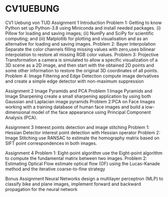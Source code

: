 # CV1UEBUNG
CV1 Uebung von TUD
Assignment 1 Introduction
Problem 1: Getting to know Python
  set up Python-3.8 using Miniconda and install needed packages. (i) Pillow for loading and saving images; (ii) NumPy and SciPy for scientific computing; and (iii) Matplotlib for plotting and visualisation and as an alternative for loading and saving images.
Problem 2: Bayer Interpolation 
  Separate the color channels filling missing values with zero,uses bilinear interpolation to restore all missing RGB color values.
Problem 3: Projective Transformation
  a camera is simulated to allow a specific visualization of a 3D scene as a 2D image, and then start with the obtained 2D points and some other information to restore the original 3D coordinates of
all points.
Problem 4: Image Filtering and Edge Detection
  compute image derivatives and create a simple edge detector with non-maximum suppression

Assignment 2 Image Pyramids and PCA
Problem 1:Image Pyramids and Image Sharpening
  create a small sharpening application by using both Gaussian and Laplacian image pyramids
Problem 2:PCA on Face Images
  working with a training database of human face images and build a low-dimensional model of the face appearance using Principal Component Analysis (PCA).

Assignment 3 Interest points detection and image stitching
Problem 1: Hessian Detector
  interest point detection with Hessian operator
Problem 2: Image Stitching
  use RANSAC to estimate the homography matrix based on SIFT point correspondences in both images.

Assignment 4
Problem 1: Eight-point algorithm
  use the Eight-point algorithm to compute the fundamental matrix between two images.
Problem 2: Estimating Optical Flow
  estimate optical flow (OF) using the Lucas-Kanade method and  the iterative coarse-to-fine strategy

Bonus Assignment  Neural Networks
  design a multilayer perceptron (MLP) to classify bike and plane images, implement forward and backward propagation for the neural network
